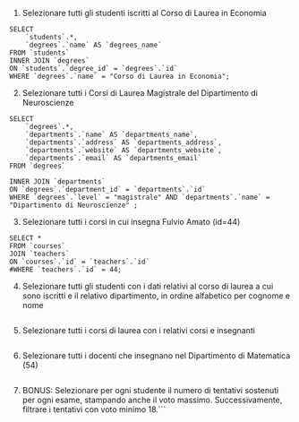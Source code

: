 1. Selezionare tutti gli studenti iscritti al Corso di Laurea in Economia

```
SELECT
	`students`.*,
    `degrees`.`name` AS `degrees_name`
FROM `students`
INNER JOIN `degrees`
ON `students`.`degree_id` = `degrees`.`id`
WHERE `degrees`.`name` = "Corso di Laurea in Economia";
```

2. Selezionare tutti i Corsi di Laurea Magistrale del Dipartimento di
   Neuroscienze

```
SELECT
	`degrees`.*,
    `departments`.`name` AS `departments_name`,
    `departments`.`address` AS `departments_address`,
    `departments`.`website` AS `departments_website`,
    `departments`.`email` AS `departments_email`
FROM `degrees`

INNER JOIN `departments`
ON `degrees`.`department_id` = `departments`.`id`
WHERE `degrees`.`level` = "magistrale" AND `departments`.`name` = "Dipartimento di Neuroscienze" ;
```

3. Selezionare tutti i corsi in cui insegna Fulvio Amato (id=44)

```
SELECT *
FROM `courses`
JOIN `teachers`
ON `courses`.`id` = `teachers`.`id`
#WHERE `teachers`.`id` = 44;
```

4. Selezionare tutti gli studenti con i dati relativi al corso di laurea a cui
   sono iscritti e il relativo dipartimento, in ordine alfabetico per cognome e
   nome

```

```

5. Selezionare tutti i corsi di laurea con i relativi corsi e insegnanti

```

```

6. Selezionare tutti i docenti che insegnano nel Dipartimento di
   Matematica (54)

```

```

7. BONUS: Selezionare per ogni studente il numero di tentativi sostenuti
   per ogni esame, stampando anche il voto massimo. Successivamente,
   filtrare i tentativi con voto minimo 18.```

```

```
